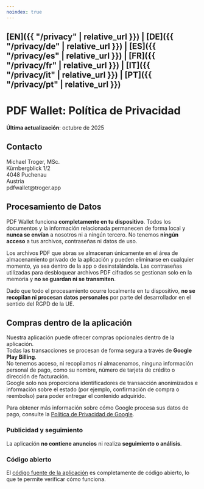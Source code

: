 ```yaml
---
noindex: true
---
```


## [EN]({{ "/privacy" | relative_url }}) | [DE]({{ "/privacy/de" | relative_url }}) | [ES]({{ "/privacy/es" | relative_url }}) | [FR]({{ "/privacy/fr" | relative_url }}) | [IT]({{ "/privacy/it" | relative_url }}) | [PT]({{ "/privacy/pt" | relative_url }})

# PDF Wallet: Política de Privacidad

**Última actualización**: octubre de 2025

## Contacto

Michael Troger, MSc.  
Kürnbergblick 1/2  
4048 Puchenau  
Austria  
&#112;&#100;&#102;&#119;&#97;&#108;&#108;&#101;&#116;&#64;&#116;&#114;&#111;&#103;&#101;&#114;&#46;&#97;&#112;&#112;

## Procesamiento de Datos

PDF Wallet funciona **completamente en tu dispositivo**.
Todos los documentos y la información relacionada permanecen de forma local y **nunca se envían** a nosotros ni a ningún tercero.
No tenemos **ningún acceso** a tus archivos, contraseñas ni datos de uso.

Los archivos PDF que abras se almacenan únicamente en el área de almacenamiento privado de la aplicación y pueden eliminarse en cualquier momento, ya sea dentro de la app o desinstalándola.
Las contraseñas utilizadas para desbloquear archivos PDF cifrados se gestionan solo en la memoria y **no se guardan ni se transmiten**.

Dado que todo el procesamiento ocurre localmente en tu dispositivo, **no se recopilan ni procesan datos personales** por parte del desarrollador en el sentido del RGPD de la UE.

## Compras dentro de la aplicación  
Nuestra aplicación puede ofrecer compras opcionales dentro de la aplicación.  
Todas las transacciones se procesan de forma segura a través de **Google Play Billing**.  
No tenemos acceso, ni recopilamos ni almacenamos, ninguna información personal de pago, como su nombre, número de tarjeta de crédito o dirección de facturación.  
Google solo nos proporciona identificadores de transacción anonimizados e información sobre el estado (por ejemplo, confirmación de compra o reembolso) para poder entregar el contenido adquirido.  

Para obtener más información sobre cómo Google procesa sus datos de pago, consulte la [Política de Privacidad de Google](https://policies.google.com/privacy).

### Publicidad y seguimiento

La aplicación **no contiene anuncios** ni realiza **seguimiento o análisis**.

### Código abierto

El [código fuente de la aplicación](https://github.com/michaeltroger/pdfwallet-android) es completamente de código abierto, lo que te permite verificar cómo funciona.
